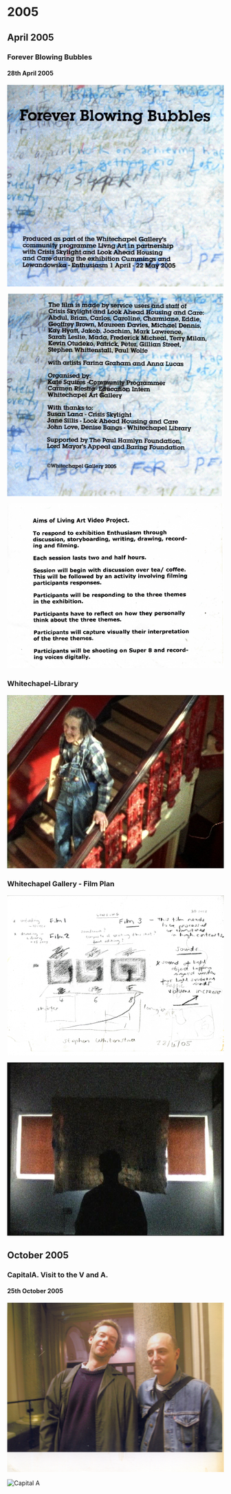 # 2005

## April 2005

### Forever Blowing Bubbles

#### 28th April 2005

![](../.gitbook/assets/2021-07-18-8-.png)

![](../.gitbook/assets/2021-07-18-9-.png)

![Aims of Living Art Video Project](../.gitbook/assets/2021-07-18-10-.png)

### Whitechapel-Library

![2005-Charmian-at-Whitechapel-Library-Forever-Blowing-Bubbles-Photo-Anna-Lucas](../.gitbook/assets/2005-charmian-at-whitechapel-library-forever-blowing-bubbles-photo-anna-lucas.jpg)

### Whitechapel Gallery - Film Plan

![2005-04-05-2005-Forever-Blowing-Bubbles-Film-Plan](../.gitbook/assets/2021-07-18-7-.png)

![Super 8 Film Still](../.gitbook/assets/2005-05-bubbles2.jpg)

## October 2005 

### CapitalA. Visit to the V and A.

#### 25th October 2005 

![With a friend from ](../.gitbook/assets/2005-10-25-capitala-visit-to-the-v-and-a-2.jpg)

![Capital A](../.gitbook/assets/2005-10-25-capitala-visit-to-the-v-and-a-1.jpg)



